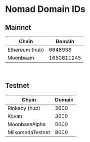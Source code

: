 # Nomad Domain IDs

## Mainnet

| Chain          | Domain      |
| -------------- | ----------- |
| Ethereum (hub) | 6648936     |
| Moonbeam       | 1650811245  |

<br>

## Testnet

| Chain            | Domain      |
| ---------------- | ----------- |
| Rinkeby (hub)    | 2000        |
| Kovan            | 3000        |
| MoonbaseAlpha    | 5000        |
| MilkomedaTestnet | 8000        |